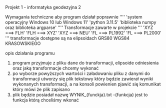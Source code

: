 Projekt 1 - informatyka geodezyjna 2 

Wymagania techniczne aby program działał poprawnie 
''''
'system operacyjny Windows 10 lub Windows 11'
'python 3.11.5'
'biblioteka numpy oraz biblioteka argparse'
''''
Transformacje zawarte w projekcie 
'''
'XYZ ===> FLH'
'FLH ===> XYZ'
'XYZ ===> NEU'
'FL ===> PL1992'
'FL ===> PL2000'
'''
transformacje dostępne są na elipsoidach 
GRS80
WGS84
KRASOWSKIEGO

opis działania programu 
1. program przyjmuje z pliku dane do transformacji, elipsoide odniesienia oraz jaką transformacje chcemy wykonać
2. po wyborze powyższych wartości i załadowaniu pliku z danymi do transformacji utworzy się plik tekstowy który będzie zawierał wyniki wykonanych transformacji, a na konsoli powienien pjawić się komunikat który mówi że plik zapisano
3. plik będzie posiadał nazwę WYNIK_{funckja}.txt  -{funkcja} jest to funkcja którą chceliśmy wkonać
 
